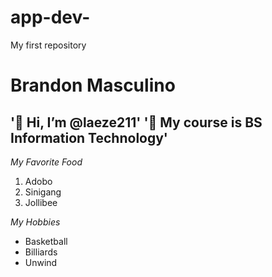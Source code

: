 # app-dev-
My first repository 
# Brandon Masculino

'👋 Hi, I’m @laeze211'
'👀 My course is BS Information Technology'
---------------------
*My Favorite Food*
1. Adobo
2. Sinigang
3. Jollibee

*My Hobbies*
- Basketball
- Billiards
- Unwind
